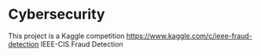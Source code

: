 # Cybersecurity
This project is a Kaggle competition https://www.kaggle.com/c/ieee-fraud-detection
IEEE-CIS Fraud Detection
